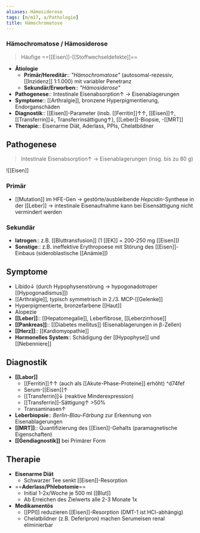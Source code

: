 ```yaml
---
aliases: Hämosiderose
tags: [m/m17, a/Pathologie]
title: Hämochromatose
---
```

### Hämochromatose / Hämosiderose 
> Häufige ==[[Eisen]]-[[Stoffwechseldefekte]]==
- **Ätiologie**
	- **Primär/Hereditär**:: *"Hämochromatose"* (autosomal-rezessiv, [[Inzidenz]] 1:1.000) mit variabler Penetranz
	- **Sekundär/Erworben**:: *"Hämosiderose"*
- **Pathogenese**:: Intestinale Eisenabsorption↑ → Eisenablagerungen
- **Symptome**:: [[Arthralgie]], bronzene Hyperpigmentierung, Endorganschäden
- **Diagnostik**:: [[Eisen]]-Parameter (insb. [[Ferritin]]↑↑, [[Eisen]]↑, [[Transferrin]]↓, Transferrinsättigung↑), [[Leber]]-Biopsie, -[[MRT]]
- **Therapie**:: Eisenarme Diät, Aderlass, PPIs, Chelatbildner

## Pathogenese
> Intestinale Eisenabsorption↑ → Eisenablagerungen (insg. bis zu 80 g)

![[Eisen]]
### Primär
- [[Mutation]] im HFE-Gen → gestörte/ausbleibende *Hepcidin*-Synthese in der [[Leber]] → intestinale Eisenaufnahme kann bei Eisensättigung nicht vermindert werden
### Sekundär
- **Iatrogen**:: z.B. [[Bluttransfusion]] (1 [[EK]] = 200-250 mg [[Eisen]])
- **Sonstige**:: z.B. ineffektive Erythropoese mit Störung des [[Eisen]]-Einbaus (sideroblastische [[Anämie]])

## Symptome
- Libido↓ (durch Hypophysenstörung →  hypogonadotroper [[Hypogonadismus]])
- [[Arthralgie]], typisch symmetrisch in 2./3. MCP-[[Gelenke]]
- Hyperpigmentierte, bronzefarbene [[Haut]]
- Alopezie
- **[[Leber]]**:: [[Hepatomegalie]], Leberfibrose, [[Leberzirrhose]]
- **[[Pankreas]]**:: [[Diabetes mellitus]] (Eisenablagerungen in β-Zellen)
- **[[Herz]]**:: [[Kardiomyopathie]]
- **Hormonelles System**:: Schädigung der [[Hypophyse]] und [[Nebenniere]]
## Diagnostik
- **[[Labor]]**
	- [[Ferritin]]↑↑ (auch als [[Akute-Phase-Proteine]] erhöht) ^d74fef
	- Serum-[[Eisen]]↑
	- [[Transferrin]]↓ (reaktive Minderexpression)
	- [[Transferrin]]-Sättigung↑ >50%
	- Transaminasen↑ 
- **Leberbiopsie**:: *Berlin-Blau-Färbung* zur Erkennung von Eisenablagerungen
- **[[MRT]]**:: Quantifizierung des [[Eisen]]-Gehalts (paramagnetische Eigenschaften)
- **[[Gendiagnostik]]** bei Primärer Form
## Therapie
- **Eisenarme Diät**
	- Schwarzer Tee senkt [[Eisen]]-Resorption
- ==**Aderlass/Phlebotomie**==
	- Initial 1-2x/Woche je 500 ml [[Blut]]
	- Ab Erreichen des Zielwerts alle 2-3 Monate 1x
- **Medikamentös**
	- [[PPI]] reduzieren [[Eisen]]-Resorption (DMT-1 ist HCl-abhängig)
	- Chelatbildner (z.B. Deferipron) machen Serumeisen renal eliminierbar